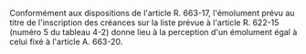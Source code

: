 Conformément aux dispositions de l'article R. 663-17, l'émolument prévu au titre de l'inscription des créances sur la liste prévue à l'article R. 622-15 (numéro 5 du tableau 4-2) donne lieu à la perception d'un émolument égal à celui fixé à l'article A. 663-20.
